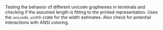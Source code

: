 Testing the behavior of different unicode graphemes in terminals and checking if the assumed length is fitting to the printed representation.
Uses the `unicode_width` crate for the width estimates. Also check for potential interactions with ANSI coloring.
